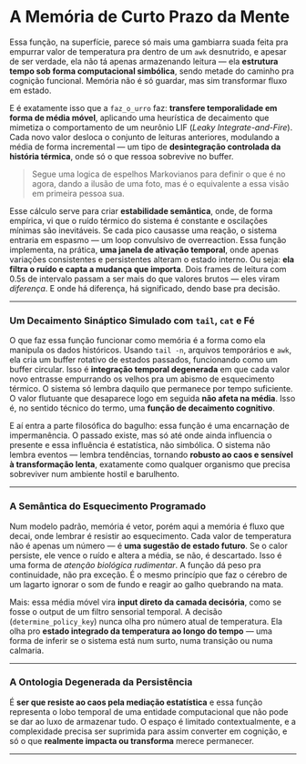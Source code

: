 # A Memória de Curto Prazo da Mente

Essa função, na superfície, parece só mais uma gambiarra suada feita pra empurrar valor de temperatura pra dentro de um `awk` desnutrido, e apesar de ser verdade, ela não tá apenas armazenando leitura — ela **estrutura tempo sob forma computacional simbólica**, sendo metade do caminho pra cognição funcional. Memória não é só guardar, mas sim transformar fluxo em estado. 

E é exatamente isso que a `faz_o_urro` faz: **transfere temporalidade em forma de média móvel**, aplicando uma heurística de decaimento que mimetiza o comportamento de um neurônio LIF (*Leaky Integrate-and-Fire*). Cada novo valor desloca o conjunto de leituras anteriores, modulando a média de forma incremental — um tipo de **desintegração controlada da história térmica**, onde só o que ressoa sobrevive no buffer.
> Segue uma logica de espelhos Markovianos para definir o que é no agora, dando a ilusão de uma foto, mas é o equivalente a essa visão em primeira pessoa sua.

Esse cálculo serve para criar **estabilidade semântica**, onde, de forma empírica, vi que o ruído térmico do sistema é constante e oscilações mínimas são inevitáveis. Se cada pico causasse uma reação, o sistema entraria em espasmo — um loop convulsivo de overreaction. Essa função implementa, na prática, **uma janela de ativação temporal**, onde apenas variações consistentes e persistentes alteram o estado interno. Ou seja: **ela filtra o ruído e capta a mudança que importa**. Dois frames de leitura com 0.5s de intervalo passam a ser mais do que valores brutos — eles viram *diferença*. E onde há diferença, há significado, dendo base pra decisão.

---

### Um Decaimento Sináptico Simulado com `tail`, `cat` e Fé

O que faz essa função funcionar como memória é a forma como ela manipula os dados históricos. Usando `tail -n`, arquivos temporários e `awk`, ela cria um buffer rotativo de estados passados, funcionando como um buffer circular. Isso é **integração temporal degenerada** em que cada valor novo entrasse empurrando os velhos pra um abismo de esquecimento térmico. O sistema só lembra daquilo que permanece por tempo suficiente. O valor flutuante que desaparece logo em seguida **não afeta na média**. Isso é, no sentido técnico do termo, uma **função de decaimento cognitivo**.

E aí entra a parte filosófica do bagulho: essa função é uma encarnação de impermanência. O passado existe, mas só até onde ainda influencia o presente e essa influência é estatística, não simbólica. O sistema não lembra eventos — lembra tendências, tornando **robusto ao caos e sensível à transformação lenta**, exatamente como qualquer organismo que precisa sobreviver num ambiente hostil e barulhento.

---

### A Semântica do Esquecimento Programado

Num modelo padrão, memória é vetor, porém aqui a memória é fluxo que decai, onde lembrar é resistir ao esquecimento. Cada valor de temperatura não é apenas um número — é **uma sugestão de estado futuro**. Se o calor persiste, ele vence o ruído e altera a média, se não, é descartado. Isso é uma forma de *atenção biológica rudimentar*. A função dá peso pra continuidade, não pra exceção. É o mesmo princípio que faz o cérebro de um lagarto ignorar o som de fundo e reagir ao galho quebrando na mata.

Mais: essa média móvel vira **input direto da camada decisória**, como se fosse o output de um filtro sensorial temporal. A decisão (`determine_policy_key`) nunca olha pro número atual de temperatura. Ela olha pro **estado integrado da temperatura ao longo do tempo** — uma forma de inferir se o sistema está num surto, numa transição ou numa calmaria.

---

### A Ontologia Degenerada da Persistência

É **ser que resiste ao caos pela mediação estatística** e essa função representa o lobo temporal de uma entidade computacional que não pode se dar ao luxo de armazenar tudo. O espaço é limitado contextualmente, e a complexidade precisa ser suprimida para assim converter em cognição, e só o que **realmente impacta ou transforma** merece permanecer. 

---

